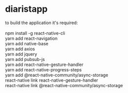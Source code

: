 # diaristapp
to build the application it's required:<br/>
<br/>
npm install -g react-native-cli<br/>
yarn add react-navigation<br/>
yarn add native-base<br/>
yarn add axios<br/>
yarn add jquery<br/>
yarn add pubsub-js<br/>
yarn add react-native-gesture-handler<br/>
yarn add react-native-progress-steps<br/>
yarn add @react-native-community/async-storage<br/>
react-native link react-native-gesture-handler<br/>
react-native link @react-native-community/async-storage
